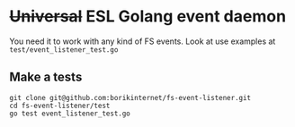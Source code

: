 # ~~Universal~~ ESL Golang event daemon

You need it to work with any kind of FS events. Look at use examples at `test/event_listener_test.go` 

## Make a tests
```shell script
git clone git@github.com:borikinternet/fs-event-listener.git
cd fs-event-listener/test
go test event_listener_test.go
``` 